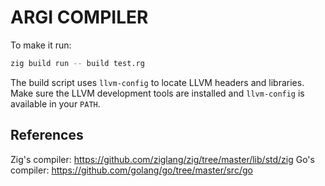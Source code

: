 # ARGI COMPILER

To make it run:

```bash
zig build run -- build test.rg
```

The build script uses `llvm-config` to locate LLVM headers and libraries. Make
sure the LLVM development tools are installed and `llvm-config` is available in
your `PATH`.


## References

Zig's compiler: https://github.com/ziglang/zig/tree/master/lib/std/zig
Go's compiler:  https://github.com/golang/go/tree/master/src/go

